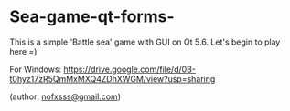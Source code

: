 # Sea-game-qt-forms-

This is a simple 'Battle sea' game with GUI on Qt 5.6. Let's begin to play here =)

For Windows:
https://drive.google.com/file/d/0B-t0hyz17zR5QmMxMXQ4ZDhXWGM/view?usp=sharing

(author: nofxsss@gmail.com)
